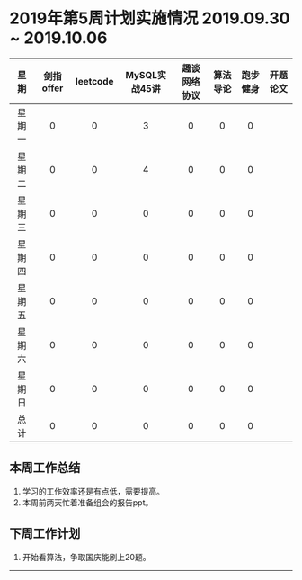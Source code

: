 

# 2019年第5周计划实施情况  2019.09.30 ~ 2019.10.06

 星期  | 剑指offer | leetcode | MySQL实战45讲  | 趣谈网络协议 | 算法导论 | 跑步健身 | 开题论文 
:----: |:--------:|:--------:|:-------------:|:------------:|:----: |:-------:|:--------:
星期一 |     0     |    0     |      3        |      0      |    0   |    0    |          |
星期二 |     0     |    0     |      4        |      0      |    0   |    0    |          |
星期三 |     0     |    0     |      0        |      0      |    0   |    0    |    		|
星期四 |     0     |    0     |      0        |      0      |    0   |    0    |        	|
星期五 |     0     |    0     |      0        |      0      |    0   |    0    |    		|
星期六 |     0     |    0     |      0        |      0      |    0   |    0    |    		|  
星期日 |     0     |    0     |      0        |      0      |    0   |    0    |     		|
总计   |     0     |    0     |      0        |      0      |    0   |    0    |    		|
 
## 本周工作总结
1. 学习的工作效率还是有点低，需要提高。
2. 本周前两天忙着准备组会的报告ppt。
## 下周工作计划
1. 开始看算法，争取国庆能刷上20题。

<hr />